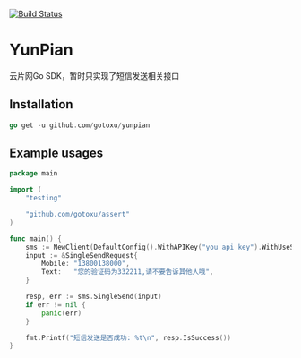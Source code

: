 [![Build Status](https://travis-ci.org/gotoxu/yunpian.svg?branch=master)](https://travis-ci.org/gotoxu/yunpian)

# YunPian
云片网Go SDK，暂时只实现了短信发送相关接口

## Installation
```go
go get -u github.com/gotoxu/yunpian
```

## Example usages
```go
package main

import (
	"testing"

	"github.com/gotoxu/assert"
)

func main() {
	sms := NewClient(DefaultConfig().WithAPIKey("you api key").WithUseSSL(true)).SMS()
	input := &SingleSendRequest{
		Mobile: "13800138000",
		Text:   "您的验证码为332211,请不要告诉其他人哦",
	}

	resp, err := sms.SingleSend(input)
	if err != nil {
		panic(err)
	}

	fmt.Printf("短信发送是否成功: %t\n", resp.IsSuccess())
}
```
